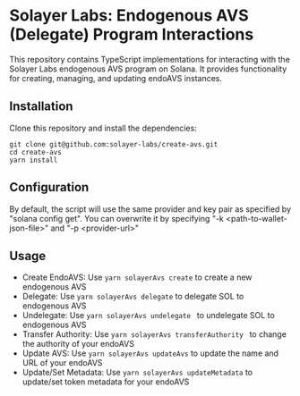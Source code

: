 # Solayer Labs: Endogenous AVS (Delegate) Program Interactions

This repository contains TypeScript implementations for interacting with the Solayer Labs endogenous AVS program on Solana. It provides functionality for creating, managing, and updating endoAVS instances.

## Installation

Clone this repository and install the dependencies:

```
git clone git@github.com:solayer-labs/create-avs.git
cd create-avs
yarn install
```

## Configuration

By default, the script will use the same provider and key pair as specified by "solana config get". You can overwrite it by specifying "-k \<path-to-wallet-json-file\>" and "-p \<provider-url\>"

## Usage

- Create EndoAVS: Use `yarn solayerAvs create` to create a new endogenous AVS
- Delegate: Use `yarn solayerAvs delegate` to delegate SOL to endogenous AVS
- Undelegate: Use `yarn solayerAvs undelegate ` to undelegate SOL to endogenous AVS
- Transfer Authority: Use `yarn solayerAvs transferAuthority ` to change the authority of your endoAVS
- Update AVS: Use `yarn solayerAvs updateAvs` to update the name and URL of your endoAVS
- Update/Set Metadata: Use `yarn solayerAvs updateMetadata` to update/set token metadata for your endoAVS
